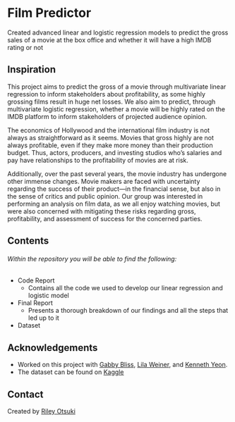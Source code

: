 # Film Predictor
 Created advanced linear and logistic regression models to predict the gross sales of a movie at the box office and whether it will have a high IMDB rating or not


## Inspiration
This project aims to predict the gross of a movie through multivariate linear regression to inform stakeholders about profitability, as some highly grossing films result in huge net losses. We also aim to predict, through multivariate logistic regression, whether a movie will be highly rated on the IMDB platform to inform stakeholders of projected audience opinion. 

The economics of Hollywood and the international film industry is not always as straightforward as it seems. Movies that gross highly are not always profitable, even if they make more money than their production budget. Thus, actors, producers, and investing studios who’s salaries and pay have relationships to the profitability of movies are at risk.

Additionally, over the past several years, the movie industry has undergone other immense changes. Movie makers are faced with uncertainty regarding the success of their product—in the financial sense, but also in the sense of critics and public opinion. Our group was interested in performing an analysis on film data, as we all enjoy watching movies, but were also concerned with mitigating these risks regarding gross, profitability, and assessment of success for the concerned parties.

## Contents
###### Within the repository you will be able to find the following:
- Code Report
  - Contains all the code we used to develop our linear regression and logistic model
- Final Report
  - Presents a thorough breakdown of our findings and all the steps that led up to it
- Dataset

## Acknowledgements
- Worked on this project with [Gabby Bliss](https://www.linkedin.com/in/gabrielle-bliss-165643237/), [Lila Weiner](https://www.linkedin.com/in/lila-weiner-30512b25b/), and [Kenneth Yeon](https://www.linkedin.com/in/kennethyeon/).
- The dataset can be found on [Kaggle](https://www.kaggle.com/datasets/carolzhangdc/imdb-5000-movie-dataset)

## Contact
Created by [Riley Otsuki](https://www.linkedin.com/in/rileyotsuki/)
